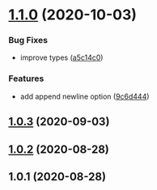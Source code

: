 # [1.1.0](https://github.com/bconnorwhite/write-file-safe/compare/v1.0.3...v1.1.0) (2020-10-03)


### Bug Fixes

* improve types ([a5c14c0](https://github.com/bconnorwhite/write-file-safe/commit/a5c14c0be79f3ba9852db3faf628688bbb9f34bc))


### Features

* add append newline option ([9c6d444](https://github.com/bconnorwhite/write-file-safe/commit/9c6d4443ab42aa8f96017c8f88afeec5f01c1f34))



## [1.0.3](https://github.com/bconnorwhite/write-file-safe/compare/v1.0.2...v1.0.3) (2020-09-03)



## [1.0.2](https://github.com/bconnorwhite/write-file-safe/compare/v1.0.1...v1.0.2) (2020-08-28)



## 1.0.1 (2020-08-28)



